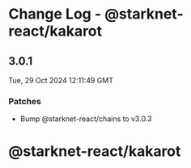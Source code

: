 # Change Log - @starknet-react/kakarot

<!-- This log was last generated on Tue, 29 Oct 2024 12:11:49 GMT and should not be manually modified. -->

<!-- Start content -->

## 3.0.1

Tue, 29 Oct 2024 12:11:49 GMT

### Patches

- Bump @starknet-react/chains to v3.0.3

# @starknet-react/kakarot
